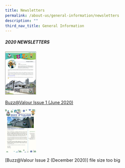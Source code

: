 ```yaml
---
title: Newsletters
permalink: /about-us/general-information/newsletters
description: ""
third_nav_title: General Information
---
```

##### 2020 NEWSLETTERS

<img src="/images/june_2020_pri_nl.jpg" 
     style="width:20%">
		 
[Buzz@Valour Issue 1 (June 2020)](/files/Buzz@Valour%20Issue%201_June%202020.pdf)

<img src="/images/december_2020_pri_nl.jpg" 
     style="width:20%">

[Buzz@Valour Issue 2 (December 2020)] file size too big